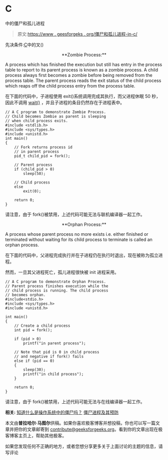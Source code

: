 # C

中的僵尸和孤儿进程

> 原文:[https://www . geesforgeks . org/僵尸和孤儿进程-in-c/](https://www.geeksforgeeks.org/zombie-and-orphan-processes-in-c/)

先决条件:[C](http://geeksquiz.com/fork-system-call/)中的叉()

<center>**Zombie Process:**</center>

A process which has finished the execution but still has entry in the process table to report to its parent process is known as a zombie process. A child process always first becomes a zombie before being removed from the process table. The parent process reads the exit status of the child process which reaps off the child process entry from the process table.

在下面的代码中，子进程使用 exit()系统调用完成其执行，而父进程休眠 50 秒，因此不调用 [wait()](https://en.wikipedia.org/wiki/Wait_%28system_call%29) ，并且子进程的条目仍然存在于进程表中。

```
// A C program to demonstrate Zombie Process. 
// Child becomes Zombie as parent is sleeping
// when child process exits.
#include <stdlib.h>
#include <sys/types.h>
#include <unistd.h>
int main()
{
    // Fork returns process id
    // in parent process
    pid_t child_pid = fork();

    // Parent process 
    if (child_pid > 0)
        sleep(50);

    // Child process
    else        
        exit(0);

    return 0;
}
```

请注意，由于 fork()被禁用，上述代码可能无法与联机编译器一起工作。

<center>**Orphan Process:**</center>

A process whose parent process no more exists i.e. either finished or terminated without waiting for its child process to terminate is called an orphan process.

在下面的代码中，父进程完成执行并在子进程仍在执行时退出，现在被称为孤立进程。

然而，一旦其父进程死亡，孤儿进程很快被 init 进程采用。

```
// A C program to demonstrate Orphan Process. 
// Parent process finishes execution while the
// child process is running. The child process
// becomes orphan.
#include<stdio.h>
#include <sys/types.h>
#include <unistd.h>

int main()
{
    // Create a child process      
    int pid = fork();

    if (pid > 0)
        printf("in parent process");

    // Note that pid is 0 in child process
    // and negative if fork() fails
    else if (pid == 0)
    {
        sleep(30);
        printf("in child process");
    }

    return 0;
}
```

请注意，由于 fork()被禁用，上述代码可能无法与在线编译器一起工作。

**相关:**
[知道什么是操作系统中的僵尸吗？](http://qa.geeksforgeeks.org/5282/any-idea-what-are-zombies-in-operating-system)
[僵尸进程及其预防](https://www.geeksforgeeks.org/zombie-processes-prevention/)

本文由**普拉哈尔·马图尔**供稿。如果你喜欢极客博客并想投稿，你也可以写一篇文章并把你的文章邮寄到 contribute@geeksforgeeks.org。看到你的文章出现在极客博客主页上，帮助其他极客。

如果您发现任何不正确的地方，或者您想分享更多关于上面讨论的主题的信息，请写评论